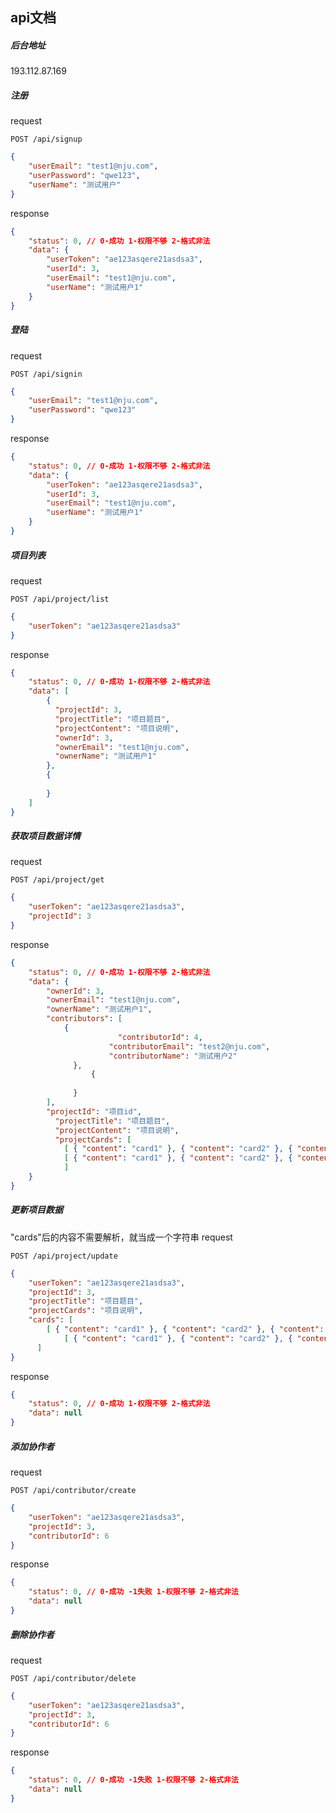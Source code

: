 ## api文档
##### 后台地址
193.112.87.169

##### 注册

request

```shell
POST /api/signup
```

```json
{
    "userEmail": "test1@nju.com",
    "userPassword": "qwe123",
    "userName": "测试用户"
}
```

response

```json
{
    "status": 0, // 0-成功 1-权限不够 2-格式非法
    "data": {
    	"userToken": "ae123asqere21asdsa3",
    	"userId": 3,
    	"userEmail": "test1@nju.com",
    	"userName": "测试用户1"
	}
}
```



##### 登陆

request

```shell
POST /api/signin
```

```json
{
    "userEmail": "test1@nju.com",
    "userPassword": "qwe123"
}
```

response

```json
{
    "status": 0, // 0-成功 1-权限不够 2-格式非法
    "data": {
    	"userToken": "ae123asqere21asdsa3",
    	"userId": 3,
    	"userEmail": "test1@nju.com",
    	"userName": "测试用户1"
	}
}
```



##### 项目列表

request

```shell
POST /api/project/list
```

```json
{
    "userToken": "ae123asqere21asdsa3"
}
```

response

```json
{
    "status": 0, // 0-成功 1-权限不够 2-格式非法
    "data": [
        {
          "projectId": 3,
          "projectTitle": "项目题目",
          "projectContent": "项目说明",
          "ownerId": 3,
          "ownerEmail": "test1@nju.com",
          "ownerName": "测试用户1"
        },
        {
          
        }
    ]
}
```



##### 获取项目数据详情

request

```shell
POST /api/project/get
```

```json
{
    "userToken": "ae123asqere21asdsa3",
    "projectId": 3
}
```

response

```json
{
    "status": 0, // 0-成功 1-权限不够 2-格式非法
    "data": {
        "ownerId": 3,
        "ownerEmail": "test1@nju.com",
        "ownerName": "测试用户1",
        "contributors": [
            {
				        "contributorId": 4,
    			      "contributorEmail": "test2@nju.com",
    			      "contributorName": "测试用户2"
        	  },
			      {
          
        	  }
        ],
        "projectId": "项目id",
    	  "projectTitle": "项目题目",
    	  "projectContent": "项目说明",
    	  "projectCards": [ 
            [ { "content": "card1" }, { "content": "card2" }, { "content": "card3" }, { "content": "card4" } ], 
            [ { "content": "card1" }, { "content": "card2" }, { "content": "card3" }, { "content": "card4" } ] 
		    ]
	}
}
```



##### 更新项目数据
"cards"后的内容不需要解析，就当成一个字符串
request

```shell
POST /api/project/update
```

```json
{
    "userToken": "ae123asqere21asdsa3",
    "projectId": 3,
    "projectTitle": "项目题目",
    "projectCards": "项目说明",
    "cards": [ 
        [ { "content": "card1" }, { "content": "card2" }, { "content": "card3" }, { "content": "card4" } ], 
		    [ { "content": "card1" }, { "content": "card2" }, { "content": "card3" }, { "content": "card4" } ] 
	  ]
}
```

response

```json
{
    "status": 0, // 0-成功 1-权限不够 2-格式非法
    "data": null
}
```

##### 添加协作者

request

```shell
POST /api/contributor/create
```

```json
{
    "userToken": "ae123asqere21asdsa3",
    "projectId": 3,
    "contributorId": 6
}
```

response

```json
{
    "status": 0, // 0-成功 -1失败 1-权限不够 2-格式非法 
    "data": null
}
```

##### 删除协作者

request

```shell
POST /api/contributor/delete
```

```json
{
    "userToken": "ae123asqere21asdsa3",
    "projectId": 3,
    "contributorId": 6
}
```

response

```json
{
    "status": 0, // 0-成功 -1失败 1-权限不够 2-格式非法 
    "data": null
}
```
